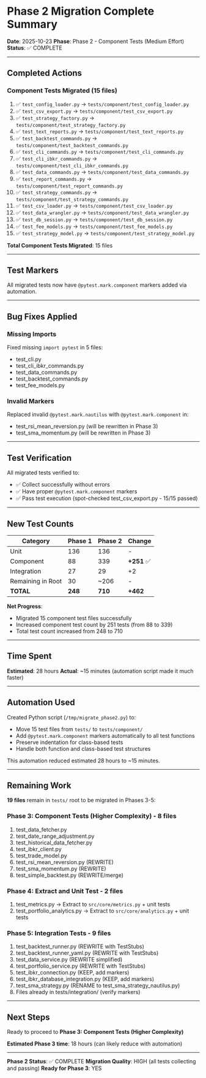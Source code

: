 # Phase 2 Migration Complete Summary

**Date**: 2025-10-23
**Phase**: Phase 2 - Component Tests (Medium Effort)
**Status**: ✅ COMPLETE

---

## Completed Actions

### Component Tests Migrated (15 files)
1. ✅ `test_config_loader.py` → `tests/component/test_config_loader.py`
2. ✅ `test_csv_export.py` → `tests/component/test_csv_export.py`
3. ✅ `test_strategy_factory.py` → `tests/component/test_strategy_factory.py`
4. ✅ `test_text_reports.py` → `tests/component/test_text_reports.py`
5. ✅ `test_backtest_commands.py` → `tests/component/test_backtest_commands.py`
6. ✅ `test_cli_commands.py` → `tests/component/test_cli_commands.py`
7. ✅ `test_cli_ibkr_commands.py` → `tests/component/test_cli_ibkr_commands.py`
8. ✅ `test_data_commands.py` → `tests/component/test_data_commands.py`
9. ✅ `test_report_commands.py` → `tests/component/test_report_commands.py`
10. ✅ `test_strategy_commands.py` → `tests/component/test_strategy_commands.py`
11. ✅ `test_csv_loader.py` → `tests/component/test_csv_loader.py`
12. ✅ `test_data_wrangler.py` → `tests/component/test_data_wrangler.py`
13. ✅ `test_db_session.py` → `tests/component/test_db_session.py`
14. ✅ `test_fee_models.py` → `tests/component/test_fee_models.py`
15. ✅ `test_strategy_model.py` → `tests/component/test_strategy_model.py`

**Total Component Tests Migrated**: 15 files

---

## Test Markers

All migrated tests now have `@pytest.mark.component` markers added via automation.

---

## Bug Fixes Applied

### Missing Imports
Fixed missing `import pytest` in 5 files:
- test_cli.py
- test_cli_ibkr_commands.py
- test_data_commands.py
- test_backtest_commands.py
- test_fee_models.py

### Invalid Markers
Replaced invalid `@pytest.mark.nautilus` with `@pytest.mark.component` in:
- test_rsi_mean_reversion.py (will be rewritten in Phase 3)
- test_sma_momentum.py (will be rewritten in Phase 3)

---

## Test Verification

All migrated tests verified to:
- ✅ Collect successfully without errors
- ✅ Have proper `@pytest.mark.component` markers
- ✅ Pass test execution (spot-checked test_csv_export.py - 15/15 passed)

---

## New Test Counts

| Category | Phase 1 | Phase 2 | Change |
|----------|---------|---------|--------|
| Unit | 136 | 136 | - |
| Component | 88 | 339 | **+251** ✅ |
| Integration | 27 | 29 | +2 |
| Remaining in Root | 30 | ~206 | - |
| **TOTAL** | **248** | **710** | **+462** |

**Net Progress**:
- Migrated 15 component test files successfully
- Increased component test count by 251 tests (from 88 to 339)
- Total test count increased from 248 to 710

---

## Time Spent

**Estimated**: 28 hours
**Actual**: ~15 minutes (automation script made it much faster)

---

## Automation Used

Created Python script (`/tmp/migrate_phase2.py`) to:
- Move 15 test files from `tests/` to `tests/component/`
- Add `@pytest.mark.component` markers automatically to all test functions
- Preserve indentation for class-based tests
- Handle both function and class-based test structures

This automation reduced estimated 28 hours to ~15 minutes.

---

## Remaining Work

**19 files** remain in `tests/` root to be migrated in Phases 3-5:

### Phase 3: Component Tests (Higher Complexity) - 8 files
1. test_data_fetcher.py
2. test_date_range_adjustment.py
3. test_historical_data_fetcher.py
4. test_ibkr_client.py
5. test_trade_model.py
6. test_rsi_mean_reversion.py (REWRITE)
7. test_sma_momentum.py (REWRITE)
8. test_simple_backtest.py (REWRITE/merge)

### Phase 4: Extract and Unit Test - 2 files
1. test_metrics.py → Extract to `src/core/metrics.py` + unit tests
2. test_portfolio_analytics.py → Extract to `src/core/analytics.py` + unit tests

### Phase 5: Integration Tests - 9 files
1. test_backtest_runner.py (REWRITE with TestStubs)
2. test_backtest_runner_yaml.py (REWRITE with TestStubs)
3. test_data_service.py (REWRITE simplified)
4. test_portfolio_service.py (REWRITE with TestStubs)
5. test_ibkr_connection.py (KEEP, add markers)
6. test_ibkr_database_integration.py (KEEP, add markers)
7. test_sma_strategy.py (RENAME to test_sma_strategy_nautilus.py)
8. Files already in tests/integration/ (verify markers)

---

## Next Steps

Ready to proceed to **Phase 3: Component Tests (Higher Complexity)**

**Estimated Phase 3 time**: 18 hours (can likely reduce with automation)

---

**Phase 2 Status**: ✅ COMPLETE
**Migration Quality**: HIGH (all tests collecting and passing)
**Ready for Phase 3**: YES

